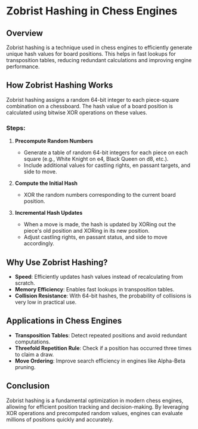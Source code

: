 # Zobrist Hashing in Chess Engines

## Overview
Zobrist hashing is a technique used in chess engines to efficiently generate unique hash values for board positions. This helps in fast lookups for transposition tables, reducing redundant calculations and improving engine performance.

## How Zobrist Hashing Works
Zobrist hashing assigns a random 64-bit integer to each piece-square combination on a chessboard. The hash value of a board position is calculated using bitwise XOR operations on these values.

### Steps:
1. **Precompute Random Numbers**
   - Generate a table of random 64-bit integers for each piece on each square (e.g., White Knight on e4, Black Queen on d8, etc.).
   - Include additional values for castling rights, en passant targets, and side to move.

2. **Compute the Initial Hash**
   - XOR the random numbers corresponding to the current board position.

3. **Incremental Hash Updates**
   - When a move is made, the hash is updated by XORing out the piece's old position and XORing in its new position.
   - Adjust castling rights, en passant status, and side to move accordingly.

## Why Use Zobrist Hashing?
- **Speed**: Efficiently updates hash values instead of recalculating from scratch.
- **Memory Efficiency**: Enables fast lookups in transposition tables.
- **Collision Resistance**: With 64-bit hashes, the probability of collisions is very low in practical use.

## Applications in Chess Engines
- **Transposition Tables**: Detect repeated positions and avoid redundant computations.
- **Threefold Repetition Rule**: Check if a position has occurred three times to claim a draw.
- **Move Ordering**: Improve search efficiency in engines like Alpha-Beta pruning.

## Conclusion
Zobrist hashing is a fundamental optimization in modern chess engines, allowing for efficient position tracking and decision-making. By leveraging XOR operations and precomputed random values, engines can evaluate millions of positions quickly and accurately.